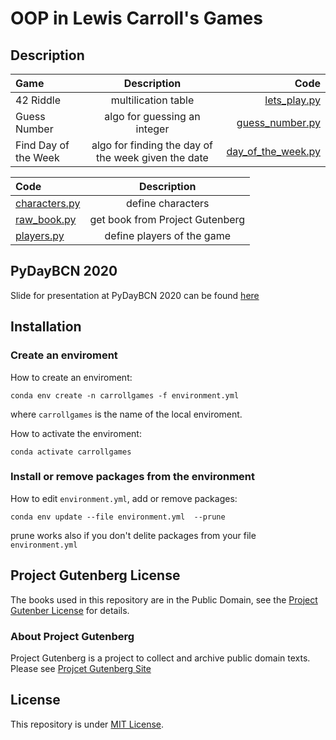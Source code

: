 # OOP in Lewis Carroll's Games

## Description

| Game     | Description | Code    |
| :---        |    :----:   |          ---: |
| 42 Riddle    | multilication table        | [lets_play.py](lets_play.py)   |
| Guess Number  | algo for guessing an integer      | [guess_number.py](guess_number.py)     |
| Find Day of the Week    | algo for finding the day of the week given the date       | [day_of_the_week.py](day_of_the_week.py)   |


| Code     | Description | 
| :---        |    :----:   |   
| [characters.py](characters.py)    | define characters        | 
| [raw_book.py](raw_book.py)  | get book from Project Gutenberg      | 
| [players.py](players.py)    | define players of the game       | 

## PyDayBCN 2020

Slide for presentation at PyDayBCN 2020 can be found [here](slides.ipynb)

## Installation

### Create an enviroment

How to create an enviroment:

```console
conda env create -n carrollgames -f environment.yml

```
where ```carrollgames``` is the name of the local enviroment.

How to activate the enviroment:

```console
conda activate carrollgames

```
### Install or remove packages from the environment

How to edit ```environment.yml```, add or remove packages:

```console
conda env update --file environment.yml  --prune

```
prune works also if you don't delite packages from your file ```environment.yml```

## Project Gutenberg License

The books used in this repository are in the Public Domain, see the [Project Gutenber License](project_gutenber_license.txt) for details.

### About Project Gutenberg

Project Gutenberg is a project to collect and archive public domain texts.
Please see [Projcet Gutenberg Site](https://www.gutenberg.org/)

## License

This repository is under [MIT License](licence.txt).